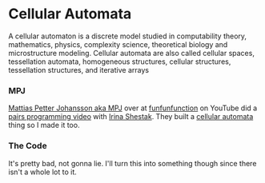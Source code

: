 # Cellular Automata
A cellular automaton is a discrete model studied in computability theory, mathematics, physics, complexity science, theoretical biology and microstructure modeling. Cellular automata are also called cellular spaces, tessellation automata, homogeneous structures, cellular structures, tessellation structures, and iterative arrays

### MPJ
[Mattias Petter Johansson aka MPJ](https://github.com/mpj) over at [funfunfunction](https://www.youtube.com/channel/UCO1cgjhGzsSYb1rsB4bFe4Q) on YouTube did a [pairs programming video](https://www.youtube.com/watch?v=bc-fVdbjAwk) with [Irina Shestak](https://github.com/lrlna). They built a [cellular automata](https://en.wikipedia.org/wiki/Cellular_automaton) thing so I made it too.

### The Code
It's pretty bad, not gonna lie. I'll turn this into something though since there isn't a whole lot to it. 